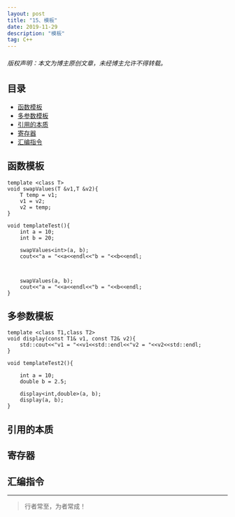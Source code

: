 ```yaml
---
layout: post
title: "15、模板"
date: 2019-11-29
description: "模板"
tag: C++
---
```



<h6>版权声明：本文为博主原创文章，未经博主允许不得转载。</h6>








## 目录

* [函数模板](#content1)
* [多参数模板](#content2)
* [引用的本质](#content3)
* [寄存器](#content4)
* [汇编指令](#content5)






<!-- ************************************************ -->
## <a id="content1"></a>函数模板

```
template <class T>
void swapValues(T &v1,T &v2){
    T temp = v1;
    v1 = v2;
    v2 = temp;
}
```

```
void templateTest(){
    int a = 10;
    int b = 20;
    
    swapValues<int>(a, b);
    cout<<"a = "<<a<<endl<<"b = "<<b<<endl;
    
    
    
    swapValues(a, b);
    cout<<"a = "<<a<<endl<<"b = "<<b<<endl;
}

```

<!-- ************************************************ -->
## <a id="content2"></a>多参数模板

```
template <class T1,class T2>
void display(const T1& v1, const T2& v2){
    std::cout<<"v1 = "<<v1<<std::endl<<"v2 = "<<v2<<std::endl;
}
```

```
void templateTest2(){
    
    int a = 10;
    double b = 2.5;
    
    display<int,double>(a, b);
    display(a, b);
}
```

<!-- ************************************************ -->
## <a id="content3"></a>引用的本质


<!-- ************************************************ -->
## <a id="content4"></a>寄存器

<!-- ************************************************ -->
## <a id="content5"></a>汇编指令





----------
>  行者常至，为者常成！


